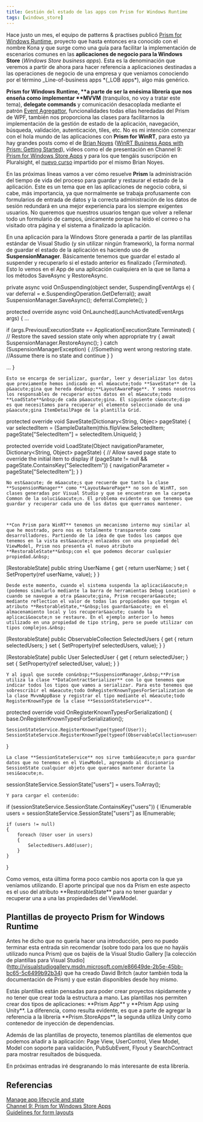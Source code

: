 ```yaml
---
title: Gestión del estado de las apps con Prism for Windows Runtime
tags: [windows_store]
---
```

Hace justo un mes, el equipo de patterns & practises publicó [Prism for Windows Runtime](http://blogs.msdn.com/b/blaine/archive/2013/04/24/kona-guidance-is-now-prism-for-windows-runtime.aspx), proyecto que hasta entonces era conocido con el nombre Kona y que surge como una guía para facilitar la implementación de escenarios comunes en las **aplicaciones de negocio para la Windows Store** (_Windows Store business apps_). Esta es la denominación que veremos a partir de ahora para hacer referencia a aplicaciones destinadas a las operaciones de negocio de una empresa y que veniamos conociendo por el término _Line-of-business apps \*(_LOB apps\*), algo más genérico.

**Prism for Windows Runtime, \*\*a parte de ser la enésima librería que nos enseña como implementar \*\*MVVM** (tranquilos, no voy a tratar este tema), **delegate commands** y comunicación desacoplada mediante el patrón [Event Agregattor](http://martinfowler.com/eaaDev/EventAggregator.html), funcionalidades todas ellas heredadas del Prism de WPF, también nos proporciona las clases para facilitarnos la implementación de la gestión de estado de la aplicación, navegación, búsqueda, validación, autenticación, tiles, etc. No es mi intención comenzar con el hola mundo de las aplicaciones con **Prism for WinRT**, para esto ya hay grandes posts como el de [Brian Noyes](https://twitter.com/briannoyes) ([WinRT Business Apps with Prism: Getting Started](http://www.silverlightshow.net/items/Windows-Store-LOB-Apps-with-Kona-Getting-Started.aspx)), vídeos como el de presentación en Channel 9: [Prism for Windows Store Apps](http://channel9.msdn.com/Shows/Visual-Studio-Toolbox/Prism-for-Windows-Store-Apps) y para los que tengáis suscripción en Pluralsight, el [nuevo curso](http://pluralsight.com/courses/building-windows-store-business-applications-prism) impartido por el mismo Brian Noyes.

En las próximas líneas vamos a ver cómo resuelve **Prism** la administración del tiempo de vida del proceso para guardar y restaurar el estado de la aplicación. Este es un tema que en las aplicaciones de negocio cobra, si cabe, más importancia, ya que normalmente se trabaja profusamente con formularios de entrada de datos y la correcta administración de los datos de sesión redundará en una mejor experiencia para los siempre exigentes usuarios. No queremos que nuestros usuarios tengan que volver a rellenar todo un formulario de campos, únicamente porque ha leído el correo o ha visitado otra página y el sistema a finalizado la aplicación.

En una aplicación para la Windows Store generada a partir de las plantillas estándar de Visual Studio (y sin utilizar ningún framework), la forma normal de guardar el estado de la aplicación es haciendo uso de **SuspensionManager**. Básicamente tenemos que guardar el estado al suspender y recuperarlo si el estado anterior es finalizado (_Terminated_). Esto lo vemos en el App de una aplicación cualquiera en la que se llama a los métodos SaveAsync y RestoreAsync.

private async void OnSuspending(object sender, SuspendingEventArgs e) { var deferral = e.SuspendingOperation.GetDeferral(); await SuspensionManager.SaveAsync(); deferral.Complete(); }

protected override async void OnLaunched(LaunchActivatedEventArgs args) { …

if (args.PreviousExecutionState == ApplicationExecutionState.Terminated) { // Restore the saved session state only when appropriate try { await SuspensionManager.RestoreAsync(); } catch (SuspensionManagerException) { //Something went wrong restoring state. //Assume there is no state and continue } }

… }</pre>

    Esto se encarga de serializar, guardar, leer y deserializar los datos que previamente hemos indicado en el m&eacute;todo **SaveState** de la p&aacute;gina que hereda de&nbsp;**LayoutAwarePage**. Y somos nosotros los responsables de recuperar estos datos en el m&eacute;todo **LoadState**&nbsp;de cada p&aacute;gina. El siguiente c&oacute;digo es que necesitamos para recuperar el elemento seleccionado de una p&aacute;gina ItemDetailPage de la plantilla Grid.
    

protected override void SaveState(Dictionary<String, Objec> pageState)
{
    var selectedItem = (SampleDataItem)this.flipView.SelectedItem;
    pageState\["SelectedItem"\] = selectedItem.UniqueId;
}
        
protected override void LoadState(Object navigationParameter, Dictionary<String, Object> pageState)
{
    // Allow saved page state to override the initial item to display
    if (pageState != null && pageState.ContainsKey("SelectedItem"))
    {
        navigationParameter = pageState\["SelectedItem"\];
    }
}

    No est&aacute; de m&aacute;s que recuerde que tanto la clase **SuspensionManager** como **LayoutAwarePage** no son de WinRT, son clases generadas por Visual Studio y que se encuentran en la carpeta Common de la soluci&oacute;n. El problema evidente es que tenemos que guardar y recuperar cada uno de los datos que querramos mantener.
    
    
    
    **Con Prism para WinRT** tenemos un mecanismo interno muy similar al que he mostrado, pero nos es totalmente transparente como desarrolladores. Partiendo de la idea de que todos los campos que tenemos en la vista est&aacute;n enlazados con una propiedad del ViewModel, Prism nos presenta el nuevo atributo **RestorableState**&nbsp;con el que podemos decorar cualquier propiedad.&nbsp;
    

\[RestorableState\]
public string UserName
{
    get { return userName; }
    set { SetProperty(ref userName, value); }
}

    Desde este momento, cuando el sistema suspenda la aplicaci&oacute;n (podemos simularlo mediante la barra de herramientas Debug Location) o cuando se navegue a otra p&aacute;gina, Prism recuperar&aacute; mediante reflection el valor de todas las propiedades que tengan el atributo **RestorableState,**&nbsp;los guardar&aacute; en el almacenamiento local y los recuperar&aacute; cuando la aplicaci&oacute;n se restaure. En el ejemplo anterior lo hemos utilizado en una propiedad de tipo string, pero se puede utilizar con tipos complejos.&nbsp;
    

\[RestorableState\]
public ObservableCollection<user> SelectedUsers 
{ 
    get { return selectedUsers; } 
    set { SetProperty(ref selectedUsers, value); } 
}

\[RestorableState\] 
public User SelectedUser 
{ 
    get { return selectedUser; } 
    set { SetProperty(ref selectedUser, value); } 
} 

    Y al igual que sucede con&nbsp;**SuspensionManager,&nbsp;**Prism utiliza la clase **DataContractSerializer** con lo que tenemos que indicar todos los tipos que vamos a serializar. Para esto tenemos que sobrescribir el m&eacute;todo OnRegisterKnownTypesForSerialization de la clase MvvmAppBase y registrar el tipo mediante el m&eacute;todo RegisterKnownType de la clase **SessionStateService**.
    

protected override void OnRegisterKnownTypesForSerialization() 
{ 
    base.OnRegisterKnownTypesForSerialization(); 

    SessionStateService.RegisterKnownType(typeof(User)); 
    SessionStateService.RegisterKnownType(typeof(ObservableCollection<user>)); 
}

    La clase **SessionStateService** nos sirve tambi&eacute;n para guardar datos que no tenemos en el ViewModel, agregando al diccionario SessionState cualquier objeto que queramos mantener durante la sesi&oacute;n.
    

sessionStateService.SessionState\["users"\] = users.ToArray();

    Y para cargar el contenido:
    

if (sessionStateService.SessionState.ContainsKey("users"))
{
    IEnumerable<user> users = sessionStateService.SessionState\["users"\] as IEnumerable<user>; 
    
    if (users != null) 
    { 
        foreach (User user in users) 
        { 
            SelectedUsers.Add(user); 
        } 
    } 
}




Como vemos, esta última forma poco cambio nos aporta con la que ya veníamos utilizando. El aporte principal que nos da Prism en este aspecto es el uso del atributo \*\*RestorableState\*\* para no tener guardar y recuperar una a una las propiedades del ViewModel.



## Plantillas de proyecto Prism for Windows Runtime




Antes he dicho que no quería hacer una introducción, pero no puedo terminar esta entrada sin recomendar (sobre todo para los que no hayáis utilizado nunca Prism) que os bajéis de la Visual Studio Gallery \[la colección de plantillas para Visual Studio\](http://visualstudiogallery.msdn.microsoft.com/e86649de-2b5e-45bb-bc65-5c6499b92b34) que ha creado David Britch (autor también toda la documentación de Prism) y que están disponibles desde hoy mismo.



Estás plantillas están pensadas para poder crear proyectos rápidamente y no tener que crear toda la estructura a mano. Las plantillas nos permiten crear dos tipos de aplicaciones: \*\*Prism App\*\* y \*\*Prism App using Unity\*\*. La diferencia, como resulta evidente, es que a parte de agregar la referencia a la librería \*\*Prism.StoreApps\*\*, la segunda utiliza Unity como contenedor de inyección de dependencias.



Además de las plantillas de proyecto, tenemos plantillas de elementos que podemos añadir a la aplicación: Page View, UserControl, View Model, Model con soporte para validación, PubSubEvent, Flyout y SearchContract para mostrar resultados de búsqueda.



En próximas entradas iré desgranando lo más interesante de esta librería.



## Referencias


[Manage app lifecycle and state](http://msdn.microsoft.com/en-us/library/windows/apps/hh986968.aspx)  
[Channel 9: Prism for Windows Store Apps](http://channel9.msdn.com/Shows/Visual-Studio-Toolbox/Prism-for-Windows-Store-Apps)  
[Guidelines for form layouts](http://msdn.microsoft.com/en-us/library/windows/apps/jj839734.aspx)

